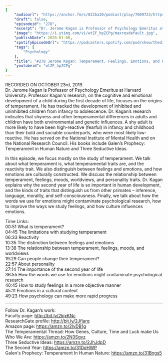 ```yaml
---
{
	"audiourl": "https://anchor.fm/s/822ba20/podcast/play/7609723/https%3A%2F%2Fd3ctxlq1ktw2nl.cloudfront.net%2Fproduction%2F2019-9-25%2F30946153-44100-2-9b167b642e144.m4a",
	"draft": false,
	"episodeid": "278",
	"excerpt": "Dr. Jerome Kagan is Professor of Psychology Emeritus at Harvard University. Professor Kagan's research, on the cognitive and emotional development of a child during the first decade of life, focuses on the origins of temperament. He has tracked the development of inhibited and uninhibited children from infancy to adolescence. Dr. Kagan’s research indicates that shyness and other temperamental differences in adults and children have both environmental and genetic influences. A shy adult is more likely to have been high-reactive (fearful) in infancy and childhood than their bold and sociable counterparts, who were most likely low-reactive. He has served on the National Institute of Mental Health and on the National Research Council. His books include Galen’s Prophecy: Temperament in Human Nature and Three Seductive Ideas.",
	"image": "https://i.ytimg.com/vi/wtZF_hpZCPg/maxresdefault.jpg",
	"publishDate": 2020-01-06,
	"spotifyEpisodeUrl": "https://podcasters.spotify.com/pod/show/thedissenter/episodes/278-Jerome-Kagan-Temperament--Feelings--Emotions--and-Personality-e86ntr",
	"tags": [
		"Psychology"
	],
	"title": "#278 Jerome Kagan: Temperament, Feelings, Emotions, and Personality",
	"youtubeid": "wtZF_hpZCPg"
}
---
```

RECORDED ON OCTOBER 23rd, 2019.  
Dr. Jerome Kagan is Professor of Psychology Emeritus at Harvard University. Professor Kagan's research, on the cognitive and emotional development of a child during the first decade of life, focuses on the origins of temperament. He has tracked the development of inhibited and uninhibited children from infancy to adolescence. Dr. Kagan’s research indicates that shyness and other temperamental differences in adults and children have both environmental and genetic influences. A shy adult is more likely to have been high-reactive (fearful) in infancy and childhood than their bold and sociable counterparts, who were most likely low-reactive. He has served on the National Institute of Mental Health and on the National Research Council. His books include Galen’s Prophecy: Temperament in Human Nature and Three Seductive Ideas.

In this episode, we focus mostly on the study of temperament. We talk about what temperament is, what temperamental traits are, and the reactivity trait. We also distinguish between feelings and emotions, and how emotions are culturally constructed. We discuss the relationship between temperament, feelings, moods, worldviews, and personality traits. Dr. Kagan explains why the second year of life is so important in human development, and the kinds of traits that distinguish us from other primates – inference, language, morality, and self-consciousness. Finally, we talk about how the words we use for emotions might contaminate psychological research, how to improve the ways we study feelings, and how culture influences emotions.

Time Links:  
<time>00:51</time> What is temperament?  
<time>04:45</time> The limitations with studying temperament  
<time>06:33</time> Reactivity   
<time>10:35</time> The distinction between feelings and emotions   
<time>13:38</time> The relationship between temperament, feelings, moods, and worldviews  
<time>19:29</time> Can people change their temperament?  
<time>22:57</time> About personality  
<time>27:14</time> The importance of the second year of life    
<time>36:55</time> How the words we use for emotions might contaminate psychological research  
<time>40:45</time> How to study feelings in a more objective manner  
<time>45:11</time> Emotions in a cultural context  
<time>49:23</time> How psychology can make more rapid progress

---

Follow Dr. Kagan’s work:  
Faculty page: http://bit.ly/2kjxKNc  
ResearchGate profile: http://bit.ly/2Jflarq  
Amazon page: https://amzn.to/2lyDB1g  
The Temperamental Thread: How Genes, Culture, Time and Luck make Us Who We Are: https://amzn.to/2N3Sgvz  
Three Seductive Ideas: https://amzn.to/2JhJdpD  
The Second Year: https://amzn.to/31DoHWP  
Galen's Prophecy: Temperament In Human Nature: https://amzn.to/31Bngs5
